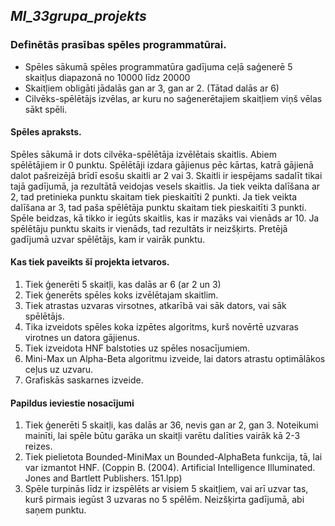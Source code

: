 ﻿## ***MI_33grupa_projekts***
### Definētās prasības spēles programmatūrai.
- Spēles sākumā spēles programmatūra gadījuma ceļā saģenerē 5 skaitļus diapazonā no 10000 līdz 20000
- Skaitļiem obligāti jādalās gan ar 3, gan ar 2. (Tātad dalās ar 6)
- Cilvēks-spēlētājs izvēlas, ar kuru no saģenerētajiem skaitļiem viņš vēlas sākt spēli. 

#### Spēles apraksts.
Spēles sākumā ir dots cilvēka-spēlētāja izvēlētais skaitlis. Abiem spēlētājiem ir 0 punktu. Spēlētāji izdara gājienus pēc kārtas, katrā gājienā dalot pašreizējā brīdī esošu skaitli ar 2 vai 3. Skaitli ir iespējams sadalīt tikai tajā gadījumā, ja rezultātā veidojas vesels skaitlis. Ja tiek veikta dalīšana ar 2, tad pretinieka punktu skaitam tiek pieskaitīti 2 punkti. Ja tiek veikta dalīšana ar 3, tad paša spēlētāja punktu skaitam tiek pieskaitīti 3 punkti. Spēle beidzas, kā tikko ir iegūts skaitlis, kas ir mazāks vai vienāds ar 10. Ja spēlētāju punktu skaits ir vienāds, tad rezultāts ir neizšķirts. Pretējā gadījumā uzvar spēlētājs, kam ir vairāk punktu.

#### Kas tiek paveikts šī projekta ietvaros.
1. Tiek ģenerēti 5 skaitļi, kas dalās ar 6 (ar 2 un 3)
2. Tiek ģenerēts spēles koks izvēlētajam skaitlim.
3. Tiek atrastas uzvaras virsotnes, atkarībā vai sāk dators, vai sāk spēlētājs.
4. Tika izveidots spēles koka izpētes algoritms, kurš novērtē uzvaras virotnes un datora gājienus.
5. Tiek izveidota HNF balstoties uz spēles nosacījumiem.
6. Mini-Max un Alpha-Beta algoritmu izveide, lai dators atrastu optimālākos ceļus uz uzvaru.
7. Grafiskās saskarnes izveide.



#### Papildus ieviestie nosacījumi
1. Tiek ģenerēti 5 skaitļi, kas dalās ar 36, nevis gan ar 2, gan 3. Noteikumi mainīti, lai spēle būtu garāka un skaitļi varētu dalīties vairāk kā 2-3 reizes.
2. Tiek pielietota Bounded-MiniMax un Bounded-AlphaBeta funkcija, tā, lai var izmantot HNF. (Coppin B. (2004). Artificial Intelligence Illuminated. Jones and Bartlett Publishers. 151.lpp)
3. Spēle turpinās līdz ir izspēlēts ar visiem 5 skaitļiem, vai arī uzvar tas, kurš pirmais iegūst 3 uzvaras no 5 spēlēm. Neizšķirta gadījumā, abi saņem punktu.

